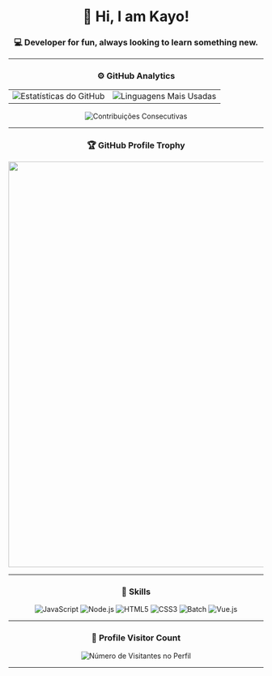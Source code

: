 <div align="center">

# 👋 Hi, I am Kayo!

### 💻 Developer for fun, always looking to learn something new.

---

### ⚙️ **GitHub Analytics**

<table align="center">
  <tr>
    <td>
      <img
        src="https://github-readme-stats.vercel.app/api?username=tsvn27&theme=dark&hide_border=false&include_all_commits=true"
        alt="Estatísticas do GitHub"
      />
    </td>
    <td>
      <img
        src="https://github-readme-stats.vercel.app/api/top-langs/?username=tsvn27&theme=dark&hide_border=false&include_all_commits=true&count_private=true&layout=compact"
        alt="Linguagens Mais Usadas"
      />
    </td>
  </tr>
</table>

<div>
  <img
    src="https://github-readme-streak-stats.herokuapp.com/?user=tsvn27&theme=dark&hide_border=false"
    alt="Contribuições Consecutivas"
  />
</div>

---

### 🏆 **GitHub Profile Trophy**

<p align="center">
  <a
    href="https://github.com/ryo-ma/github-profile-trophy"
    title="Repositório de Troféus"
  >
    <img
      width="800"
      src="https://github-profile-trophy.vercel.app/?username=tsvn27&column=8&theme=darkhub&no-frame=true&no-bg=true"
    />
  </a>
</p>

---

### 🚀 **Skills**

<div align="center">
  <img src="https://img.shields.io/badge/JavaScript-%23F7DF1E.svg?style=for-the-badge&logo=javascript&logoColor=black" alt="JavaScript" />
  <img src="https://img.shields.io/badge/Node.js-%23339933.svg?style=for-the-badge&logo=node.js&logoColor=white" alt="Node.js" />
  <img src="https://img.shields.io/badge/HTML5-%23E34F26.svg?style=for-the-badge&logo=html5&logoColor=white" alt="HTML5" />
  <img src="https://img.shields.io/badge/CSS3-%231572B6.svg?style=for-the-badge&logo=css3&logoColor=white" alt="CSS3" />
  <img src="https://img.shields.io/badge/Batch-%23000000.svg?style=for-the-badge&logo=windows-terminal&logoColor=white" alt="Batch" />
  <img src="https://img.shields.io/badge/Vue.js-%234FC08D.svg?style=for-the-badge&logo=vue.js&logoColor=white" alt="Vue.js" />
</div>

---

### 📍 **Profile Visitor Count**

<div align="center">
  <img
    src="https://profile-counter.glitch.me/iuricode/count.svg"
    alt="Número de Visitantes no Perfil"
  />
</div>

---

</div>
